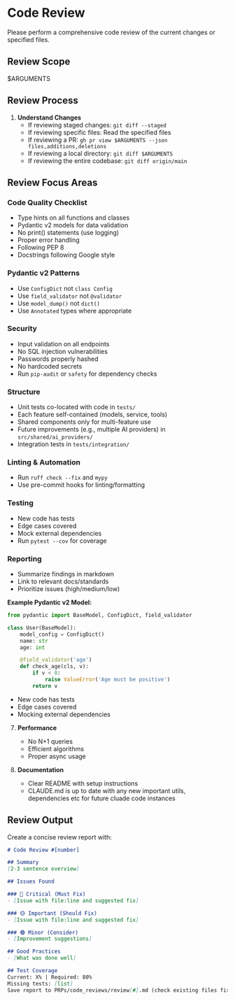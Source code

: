 # Code Review

Please perform a comprehensive code review of the current changes or specified files.

## Review Scope
$ARGUMENTS

## Review Process

1. **Understand Changes**
   - If reviewing staged changes: `git diff --staged`
   - If reviewing specific files: Read the specified files
   - If reviewing a PR: `gh pr view $ARGUMENTS --json files,additions,deletions`
   - If reviewing a local directory: `git diff $ARGUMENTS`
   - If reviewing the entire codebase: `git diff origin/main`

## Review Focus Areas

### Code Quality Checklist
- Type hints on all functions and classes
- Pydantic v2 models for data validation
- No print() statements (use logging)
- Proper error handling
- Following PEP 8
- Docstrings following Google style

### Pydantic v2 Patterns
- Use `ConfigDict` not `class Config`
- Use `field_validator` not `@validator`
- Use `model_dump()` not `dict()`
- Use `Annotated` types where appropriate

### Security
- Input validation on all endpoints
- No SQL injection vulnerabilities
- Passwords properly hashed
- No hardcoded secrets
- Run `pip-audit` or `safety` for dependency checks

### Structure
- Unit tests co-located with code in `tests/`
- Each feature self-contained (models, service, tools)
- Shared components only for multi-feature use
- Future improvements (e.g., multiple AI providers) in `src/shared/ai_providers/`
- Integration tests in `tests/integration/`

### Linting & Automation
- Run `ruff check --fix` and `mypy`
- Use pre-commit hooks for linting/formatting

### Testing
- New code has tests
- Edge cases covered
- Mock external dependencies
- Run `pytest --cov` for coverage

### Reporting
- Summarize findings in markdown
- Link to relevant docs/standards
- Prioritize issues (high/medium/low)

**Example Pydantic v2 Model:**
```python
from pydantic import BaseModel, ConfigDict, field_validator

class User(BaseModel):
    model_config = ConfigDict()
    name: str
    age: int

    @field_validator('age')
    def check_age(cls, v):
        if v < 0:
            raise ValueError('Age must be positive')
        return v
```
   - New code has tests
   - Edge cases covered
   - Mocking external dependencies

7. **Performance**
   - No N+1 queries
   - Efficient algorithms
   - Proper async usage

8. **Documentation**
   - Clear README with setup instructions
   - CLAUDE.md is up to date with any new important utils, dependencies etc for future cluade code instances

## Review Output

Create a concise review report with:

```markdown
# Code Review #[number]

## Summary
[2-3 sentence overview]

## Issues Found

### 🔴 Critical (Must Fix)
- [Issue with file:line and suggested fix]

### 🟡 Important (Should Fix)
- [Issue with file:line and suggested fix]

### 🟢 Minor (Consider)
- [Improvement suggestions]

## Good Practices
- [What was done well]

## Test Coverage
Current: X% | Required: 80%
Missing tests: [list]
Save report to PRPs/code_reviews/review[#].md (check existing files first)

